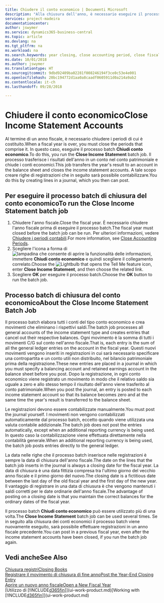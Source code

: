 ```yaml
---
title: Chiudere il conto economico | Documenti Microsoft
description: "Alla chiusura dell'anno, è necessario eseguire il processo batch Chiudi conto economico per chiudere i periodi contabili che costituiscono l'anno fiscale."
services: project-madeira
documentationcenter: 
author: jswymer
ms.service: dynamics365-business-central
ms.topic: article
ms.devlang: na
ms.tgt_pltfrm: na
ms.workload: na
ms.search.keywords: year closing, close accounting period, close fiscal year, bank account detailed trial balance
ms.date: 10/01/2018
ms.author: jswymer
ms.translationtype: HT
ms.sourcegitcommit: 9dbd92409ba02281f008246194f3ce0c53e4e001
ms.openlocfilehash: 20bc194772d1aa0a8caadf0605911d0a214a9ab2
ms.contentlocale: it-ch
ms.lasthandoff: 09/28/2018

---
```

# <a name="close-income-statement-accounts"></a><span data-ttu-id="14d61-103">Chiudere il conto economico</span><span class="sxs-lookup"><span data-stu-id="14d61-103">Close Income Statement Accounts</span></span>
<span data-ttu-id="14d61-104">Al termine di un anno fiscale, è necessario chiudere i periodi di cui è costituito.</span><span class="sxs-lookup"><span data-stu-id="14d61-104">When a fiscal year is over, you must close the periods that comprise it.</span></span> <span data-ttu-id="14d61-105">In questo caso, eseguire il processo batch **Chiudi conto economico**.</span><span class="sxs-lookup"><span data-stu-id="14d61-105">To do this, you run the **Close Income Statement** batch job.</span></span> <span data-ttu-id="14d61-106">Il processo trasferisce i risultati dell'anno in un conto nel conto patrimoniale e chiude i conti economici.</span><span class="sxs-lookup"><span data-stu-id="14d61-106">This job transfers the year's result to an account in the balance sheet and closes the income statement accounts.</span></span> <span data-ttu-id="14d61-107">A tale scopo creare righe di registrazioni che in seguito sarà possibile contabilizzare.</span><span class="sxs-lookup"><span data-stu-id="14d61-107">You do this by creating lines in a journal, which you then can post.</span></span>

## <a name="to-run-the-close-income-statement-batch-job"></a><span data-ttu-id="14d61-108">Per eseguire il processo batch di chiusura del conto economico</span><span class="sxs-lookup"><span data-stu-id="14d61-108">To run the Close Income Statement batch job</span></span>
1. <span data-ttu-id="14d61-109">Chiudere l'anno fiscale.</span><span class="sxs-lookup"><span data-stu-id="14d61-109">Close the fiscal year.</span></span> <span data-ttu-id="14d61-110">È necessario chiudere l'anno fiscale prima di eseguire il processo batch.</span><span class="sxs-lookup"><span data-stu-id="14d61-110">The fiscal year must closed before the batch job can be run.</span></span> <span data-ttu-id="14d61-111">Per ulteriori informazioni, vedere [Chiudere i periodi contabili](year-close-account-periods.md).</span><span class="sxs-lookup"><span data-stu-id="14d61-111">For more information, see [Close Accounting Periods](year-close-account-periods.md).</span></span>
2. <span data-ttu-id="14d61-112">Scegliere l'icona a forma di ![lampadina che consente di aprire la funzionalità delle informazioni](media/ui-search/search_small.png "Informazioni sull'operazione che si desidera eseguire"), immettere **Chiudi conto economico** e quindi scegliere il collegamento correlato.</span><span class="sxs-lookup"><span data-stu-id="14d61-112">Choose the ![Lightbulb that opens the Tell Me feature](media/ui-search/search_small.png "Tell me what you want to do") icon, enter **Close Income Statement**, and then choose the related link.</span></span>
3. <span data-ttu-id="14d61-113">Scegliere **OK** per eseguire il processo batch.</span><span class="sxs-lookup"><span data-stu-id="14d61-113">Choose the **OK** button to run the batch job.</span></span>

## <a name="about-the-close-income-statement-batch-job"></a><span data-ttu-id="14d61-114">Processo batch di chiusura del conto economico</span><span class="sxs-lookup"><span data-stu-id="14d61-114">About the Close Income Statement Batch Job</span></span>
<span data-ttu-id="14d61-115">Il processo batch elabora tutti i conti del tipo conto economico e crea movimenti che eliminano i rispettivi saldi.</span><span class="sxs-lookup"><span data-stu-id="14d61-115">The batch job processes all general accounts of the income statement type and creates entries that cancel out their respective balances.</span></span> <span data-ttu-id="14d61-116">Ogni movimento è la somma di tutti i movimenti C/G sul conto nell'anno fiscale.</span><span class="sxs-lookup"><span data-stu-id="14d61-116">That is, each entry is the sum of all the general ledger entries on the account in the fiscal year.</span></span> <span data-ttu-id="14d61-117">Questi nuovi movimenti vengono inseriti in registrazioni in cui sarà necessario specificare una contropartita e un conto utili non distribuito, nel bilancio patrimoniale prima della registrazione.</span><span class="sxs-lookup"><span data-stu-id="14d61-117">These new entries are placed in a journal in which you must specify a balancing account and retained earnings account in the balance sheet before you post.</span></span> <span data-ttu-id="14d61-118">Dopo la registrazione, in ogni conto economico viene registrato un movimento in modo che il relativo saldo sia uguale a zero e allo stesso tempo il risultato dell'anno viene trasferito al conto patrimoniale.</span><span class="sxs-lookup"><span data-stu-id="14d61-118">When you post the journal, an entry is posted to each income statement account so that its balance becomes zero and at the same time the year's result is transferred to the balance sheet.</span></span>

<span data-ttu-id="14d61-119">Le registrazioni devono essere contabilizzate manualmente.</span><span class="sxs-lookup"><span data-stu-id="14d61-119">You must post the journal yourself.</span></span> <span data-ttu-id="14d61-120">I movimenti non vengono contabilizzati automaticamente dal processo batch, eccetto quando viene utilizzata una valuta contabile addizionale.</span><span class="sxs-lookup"><span data-stu-id="14d61-120">The batch job does not post the entries automatically, except when an additional reporting currency is being used.</span></span> <span data-ttu-id="14d61-121">In questo caso la contabilizzazione viene effettuata direttamente nella contabilità generale.</span><span class="sxs-lookup"><span data-stu-id="14d61-121">When an additional reporting currency is being used, the batch job posts entries directly to the general ledger.</span></span>

<span data-ttu-id="14d61-122">La data nelle righe che il processo batch inserisce nelle registrazioni è sempre la data di chiusura dell'anno fiscale.</span><span class="sxs-lookup"><span data-stu-id="14d61-122">The date on the lines that the batch job inserts in the journal is always a closing date for the fiscal year.</span></span> <span data-ttu-id="14d61-123">La data di chiusura è una data fittizia compresa tra l'ultimo giorno del vecchio anno fiscale e il primo giorno del nuovo.</span><span class="sxs-lookup"><span data-stu-id="14d61-123">The closing date is a fictitious date between the last day of the old fiscal year and the first day of the new year.</span></span> <span data-ttu-id="14d61-124">Il vantaggio di registrare in una data di chiusura è che vengono mantenuti i saldi corretti per le date ordinarie dell'anno fiscale.</span><span class="sxs-lookup"><span data-stu-id="14d61-124">The advantage of posting on a closing date is that you maintain the correct balances for the ordinary dates of the fiscal year.</span></span>

<span data-ttu-id="14d61-125">Il processo batch **Chiudi conto economico** può essere utilizzato più di una volta.</span><span class="sxs-lookup"><span data-stu-id="14d61-125">The **Close Income Statement** batch job can be used several times.</span></span> <span data-ttu-id="14d61-126">Se in seguito alla chiusura dei conti economici il processo batch viene nuovamente eseguito, sarà possibile effettuare registrazioni in un anno fiscale precedente.</span><span class="sxs-lookup"><span data-stu-id="14d61-126">You can post in a previous fiscal year, even after the income statement accounts have been closed, if you run the batch job again.</span></span>

## <a name="see-also"></a><span data-ttu-id="14d61-127">Vedi anche</span><span class="sxs-lookup"><span data-stu-id="14d61-127">See Also</span></span>
[<span data-ttu-id="14d61-128">Chiusura registri</span><span class="sxs-lookup"><span data-stu-id="14d61-128">Closing Books</span></span>](year-close-books.md)  
[<span data-ttu-id="14d61-129">Registrare il movimento di chiusura di fine anno</span><span class="sxs-lookup"><span data-stu-id="14d61-129">Post the Year-End Closing Entry</span></span>](year-how-post-year-end-close-entry.md)  
[<span data-ttu-id="14d61-130">Aprire un nuovo anno fiscale</span><span class="sxs-lookup"><span data-stu-id="14d61-130">Open a New Fiscal Year</span></span>](finance-how-open-new-fiscal-year.md)  
<span data-ttu-id="14d61-131">[Utilizzo di [!INCLUDE[d365fin](includes/d365fin_md.md)]](ui-work-product.md)</span><span class="sxs-lookup"><span data-stu-id="14d61-131">[Working with [!INCLUDE[d365fin](includes/d365fin_md.md)]](ui-work-product.md)</span></span>

